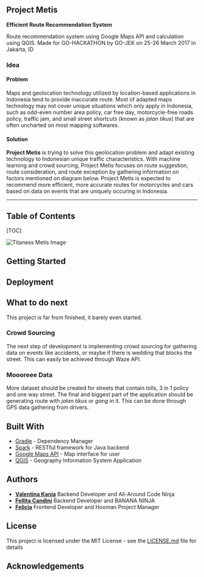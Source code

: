 ## Project Metis
**Efficient Route Recommendation System**

Route recommendation system using Google Maps API and calculation using QGIS. 
Made for GO-HACKATHON by GO-JEK on 25-26 March 2017 in Jakarta, ID

### Idea
#### Problem

Maps and geolocation technology utilized by location-based applications in Indonesia tend to provide inaccurate route. Most of adapted maps technology may not cover unique situations which only apply in Indonesia, such as odd-even number area policy, car free day, motorcycle-free roads policy, traffic jam, and small street shortcuts (known as *jalan tikus*) that are often uncharted on most mapping softwares.

#### Solution

**Project Metis** is trying to solve this geolocation problem and adapt existing technology to Indonesian unique traffic characteristics. With machine learning and crowd sourcing, Project Metis focuses on route suggestion, route consideration, and route exception by gathering information on factors mentioned on diagram below. Project Metis is expected to recommend more efficient, more accurate routes for motorcycles and cars based on data on events that are uniquely occuring in Indonesia.

----------------------------
## Table of Contents
[TOC]

![Titaness Metis Image](https://image.ibb.co/gec2Dv/metis.jpg "Titaness Metis Image")

## Getting Started

## Deployment

## What to do next
This project is far from finished, it barely even started. 
### Crowd Sourcing
The next step of development is implementing crowd sourcing for gathering data on events like accidents, or maybe if there is wedding that blocks the street. This can easily be achieved through Waze API.
### Moooreee Data
More dataset should be created for streets that contain tolls, 3 in 1 policy and one way street.
The final and biggest part of the application should be generating route with *jalan tikus* or *gang* in it. This can be done through GPS data gathering from drivers.

## Built With
 - [Gradle][gradle] - Dependency Manager
 - [Spark][spark] - RESTful framework for Java backend
 - [Google Maps API][gmap] - Map interface for user
 - [QGIS][qgis] - Geography Information System Application

## Authors
 - [**Valentina Kania**][balbal] Backend Developer and All-Around Code Ninja
 - [**Fellita Candini**][gelgel] Backend Developer and BANANA NINJA
 - [**Felicia**][mig] Frontend Developer and Hooman Project Manager

## License
This project is licensed under the MIT License - see the [LICENSE.md][licenselink] file for details

## Acknowledgements

[gradle]: http://www.gradle.org
[spark]: http://www.sparkjava.com
[gmap]: http://developers.google.com/maps
[qgis]: http://www.qgis.org
[mig]: https://github.com/feliciakrismanta
[gelgel]: https://github.com/canfelli25
[balbal]: https://github.com/valentinakania
[licenselink]: LICENSE.md